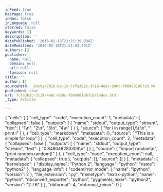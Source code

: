 ```yaml
---
inFeed: true
hasPage: true
inNav: false
inLanguage: null
starred: false
keywords: []
description: ''
datePublished: '2016-02-18T21:21:29.930Z'
dateModified: '2016-02-18T21:21:03.791Z'
authors: []
publisher:
  name: null
  domain: null
  url: null
  favicon: null
title: ''
author: []
sourcePath: _posts/2016-02-18-7cfa362c-3c19-4e8c-890c-f009881d67cd.md
published: true
url: 7cfa362c-3c19-4e8c-890c-f009881d67cd/index.html
_type: Article

---
```

{
"cells": \[
{
"cell\_type": "code",
"execution\_count": 1,
"metadata": {
"collapsed": false
},
"outputs": \[
{
"name": "stdout",
"output\_type": "stream",
"text": \[
"1\\n",
"2\\n",
"3\\n",
"4\\n"
\]
}
\],
"source": \[
"for i in range(1,5):\\n",
" print i"
\]
},
{
"cell\_type": "markdown",
"metadata": {},
"source": \[
"This is a simple for loop"
\]
},
{
"cell\_type": "code",
"execution\_count": 2,
"metadata": {
"collapsed": false
},
"outputs": \[
{
"name": "stdout",
"output\_type": "stream",
"text": \[
"0.848048283308\\n"
\]
}
\],
"source": \[
"import random\\n",
"print random.random()"
\]
},
{
"cell\_type": "code",
"execution\_count": null,
"metadata": {
"collapsed": true
},
"outputs": \[\],
"source": \[\]
}
\],
"metadata": {
"kernelspec": {
"display\_name": "Python 2",
"language": "python",
"name": "python2"
},
"language\_info": {
"codemirror\_mode": {
"name": "ipython",
"version": 2
},
"file\_extension": ".py",
"mimetype": "text/x-python",
"name": "python",
"nbconvert\_exporter": "python",
"pygments\_lexer": "ipython2",
"version": "2.7.6"
}
},
"nbformat": 4,
"nbformat\_minor": 0
}